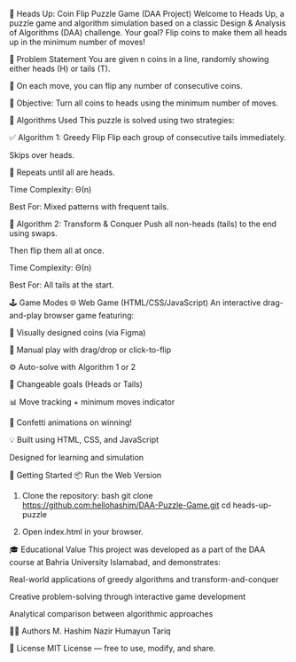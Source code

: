 🎯 Heads Up: Coin Flip Puzzle Game (DAA Project)
Welcome to Heads Up, a puzzle game and algorithm simulation based on a classic Design & Analysis of Algorithms (DAA) challenge. Your goal? Flip coins to make them all heads up in the minimum number of moves!

📌 Problem Statement
You are given n coins in a line, randomly showing either heads (H) or tails (T).

🔁 On each move, you can flip any number of consecutive coins.

🎯 Objective: Turn all coins to heads using the minimum number of moves.

🧠 Algorithms Used
This puzzle is solved using two strategies:

✅ Algorithm 1: Greedy Flip
Flip each group of consecutive tails immediately.

Skips over heads.

🔁 Repeats until all are heads.

Time Complexity: Θ(n)

Best For: Mixed patterns with frequent tails.

🔄 Algorithm 2: Transform & Conquer
Push all non-heads (tails) to the end using swaps.

Then flip them all at once.

Time Complexity: Θ(n)

Best For: All tails at the start.


🕹️ Game Modes
🌐 Web Game (HTML/CSS/JavaScript)
An interactive drag-and-play browser game featuring:

🎨 Visually designed coins (via Figma)

🔁 Manual play with drag/drop or click-to-flip

⚙️ Auto-solve with Algorithm 1 or 2

🎯 Changeable goals (Heads or Tails)

📊 Move tracking + minimum moves indicator

🎉 Confetti animations on winning!

💡 Built using HTML, CSS, and JavaScript

Designed for learning and simulation

🚀 Getting Started
📦 Run the Web Version

1. Clone the repository:
bash
git clone https://github.com:hellohashim/DAA-Puzzle-Game.git
cd heads-up-puzzle

2. Open index.html in your browser.

🎓 Educational Value
This project was developed as a part of the DAA course at Bahria University Islamabad, and demonstrates:

Real-world applications of greedy algorithms and transform-and-conquer

Creative problem-solving through interactive game development

Analytical comparison between algorithmic approaches

👨‍💻 Authors
M. Hashim Nazir
Humayun Tariq 

📄 License
MIT License — free to use, modify, and share.
